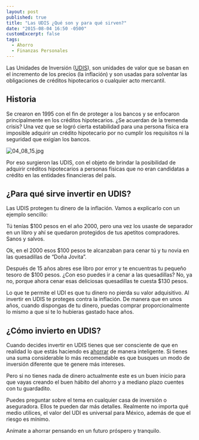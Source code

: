 ```yaml
---
layout: post
published: true
title: "Las UDIS ¿Qué son y para qué sirven?"
date: "2015-08-04 16:50 -0500"
customExcerpt: false
tags: 
  - Ahorro
  - Finanzas Personales
---
```


Las Unidades de Inversión ([UDIS](http://www.sat.gob.mx/informacion_fiscal/tablas_indicadores/Paginas/udis_principal.aspx)), son unidades de valor que se basan en el incremento de los precios (la inflación) y son usadas para solventar las obligaciones de créditos hipotecarios o cualquier acto mercantil. 

## Historia

Se crearon en 1995 con el fin de proteger a los bancos y se enfocaron principalmente en los créditos hipotecarios. ¿Se acuerdan de la tremenda crisis? Una vez que se logró cierta estabilidad para una persona física era imposible adquirir un crédito hipotecario por no cumplir los requisitos ni la seguridad que exigían los bancos.

![04_08_15.jpg]({{site.baseurl}}/img/04_08_15.jpg)

Por eso surgieron las UDIS, con el objeto de brindar la posibilidad de adquirir créditos hipotecarios a personas físicas que no eran candidatas a crédito en las entidades financieras del país.

## ¿Para qué sirve invertir en UDIS?

Las UDIS protegen tu dinero de la inflación. Vamos a explicarlo con un ejemplo sencillo:

Tú tenías $100 pesos en el año 2000, pero una vez los usaste de separador en un libro y ahí se quedaron protegidos de tus apetitos compradores. Sanos y salvos.

Ok, en el 2000 esos $100 pesos te alcanzaban para cenar tú y tu novia en las quesadillas de “Doña Jovita”. 

Después de 15 años abres ese libro por error y te encuentras tu pequeño tesoro de $100 pesos. ¿Con eso puedes ir a cenar a las quesadillas? No, ya no, porque ahora cenar esas deliciosas quesadillas te cuesta $130 pesos.

Lo que te permite el UDI es que tu dinero no pierda su valor adquisitivo. Al invertir en UDIS te proteges contra la inflación. De manera que en unos años, cuando dispongas de tu dinero, puedas comprar proporcionalmente lo mismo a que si te lo hubieras gastado hace años.

## ¿Cómo invierto en UDIS?

Cuando decides invertir en UDIS tienes que ser consciente de que en realidad lo que estás haciendo es [ahorrar](https://www.youtube.com/watch?v=MXL6k7fyzws) de manera inteligente. Si tienes una suma considerable lo más recomendable es que busques un modo de inversión diferente que te genere más intereses. 

Pero si no tienes nada de dinero actualmente este es un buen inicio para que vayas creando el buen hábito del ahorro y a mediano plazo cuentes con tu guardadito.

Puedes preguntar sobre el tema en cualquier casa de inversión o aseguradora. Ellos te pueden dar más detalles. Realmente no importa qué medio utilices, el valor del UDI es universal para México, además de que el riesgo es mínimo.

Anímate a ahorrar pensando en un futuro próspero y tranquilo.
